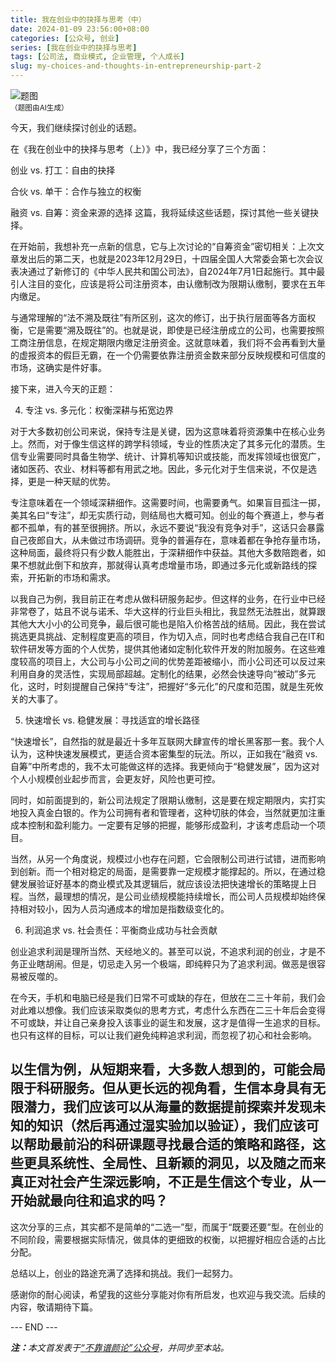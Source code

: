 ```yaml
---
title: 我在创业中的抉择与思考（中）
date: 2024-01-09 23:56:00+08:00
categories: [公众号, 创业]
series: [我在创业中的抉择与思考]
tags: [公司法, 商业模式, 企业管理, 个人成长]
slug: my-choices-and-thoughts-in-entrepreneurship-part-2
---
```


<div class="p-3 text-center">
  <img class="img-fluid" src="/uploads/2024/0109/01.png" alt="题图" style="max-width:640px">
  <div><small>（题图由AI生成）</small></div>
</div>

今天，我们继续探讨创业的话题。

在《我在创业中的抉择与思考（上）》中，我已经分享了三个方面：

创业 vs. 打工：自由的抉择

合伙 vs. 单干：合作与独立的权衡

融资 vs. 自筹：资金来源的选择
这篇，我将延续这些话题，探讨其他一些关键抉择。

在开始前，我想补充一点新的信息，它与上次讨论的“自筹资金”密切相关：上次文章发出后的第二天，也就是2023年12月29日，十四届全国人大常委会第七次会议表决通过了新修订的《中华人民共和国公司法》，自2024年7月1日起施行。其中最引人注目的变化，应该是将公司注册资本，由认缴制改为限期认缴制，要求在五年内缴足。

与通常理解的“法不溯及既往”有所区别，这次的修订，出于执行层面等各方面权衡，它是需要“溯及既往”的。也就是说，即使是已经注册成立的公司，也需要按照工商注册信息，在规定期限内缴足注册资金。这就意味着，我们将不会再看到大量的虚报资本的假巨无霸，在一个仍需要依靠注册资金数来部分反映规模和可信度的市场，这确实是件好事。

接下来，进入今天的正题：

4. 专注 vs. 多元化：权衡深耕与拓宽边界

对于大多数初创公司来说，保持专注是关键，因为这意味着将资源集中在核心业务上。然而，对于像生信这样的跨学科领域，专业的性质决定了其多元化的潜质。生信专业需要同时具备生物学、统计、计算机等知识或技能，而发挥领域也很宽广，诸如医药、农业、材料等都有用武之地。因此，多元化对于生信来说，不仅是选择，更是一种天赋的优势。

专注意味着在一个领域深耕细作。这需要时间，也需要勇气。如果盲目孤注一掷，美其名曰“专注”，却无实质行动，则结局也大概可知。创业的每个赛道上，参与者都不孤单，有的甚至很拥挤。所以，永远不要说“我没有竞争对手”，这话只会暴露自己夜郎自大，从未做过市场调研。竞争的普遍存在，意味着都在争抢存量市场，这种局面，最终将只有少数人能胜出，于深耕细作中获益。其他大多数陪跑者，如果不想就此倒下和放弃，那就得认真考虑增量市场，即通过多元化或新路线的探索，开拓新的市场和需求。

以我自己为例，我目前正在考虑从做科研服务起步。但这样的业务，在行业中已经非常卷了，姑且不说与诺禾、华大这样的行业巨头相比，我显然无法胜出，就算跟其他大大小小的公司竞争，最后很可能也是陷入价格苦战的结局。因此，我在尝试挑选更具挑战、定制程度更高的项目，作为切入点，同时也考虑结合我自己在IT和软件研发等方面的个人优势，提供其他诸如定制化软件开发的附加服务。在这些难度较高的项目上，大公司与小公司之间的优势差距被缩小，而小公司还可以反过来利用自身的灵活性，实现局部超越。定制化的结果，必然会快速导向“被动”多元化，这时，时刻提醒自己保持“专注”，把握好“多元化”的尺度和范围，就是生死攸关的大事了。

5. 快速增长 vs. 稳健发展：寻找适宜的增长路径

“快速增长”，自然指的就是最近十多年互联网大肆宣传的增长黑客那一套。我个人认为，这种快速发展模式，更适合资本密集型的玩法。所以，正如我在“融资 vs. 自筹”中所考虑的，我不太可能做这样的选择。我更倾向于“稳健发展”，因为这对个人小规模创业起步而言，会更友好，风险也更可控。

同时，如前面提到的，新公司法规定了限期认缴制，这是要在规定期限内，实打实地投入真金白银的。作为公司拥有者和管理者，这种切肤的体会，当然就更加注重成本控制和盈利能力。一定要有足够的把握，能够形成盈利，才该考虑启动一个项目。

当然，从另一个角度说，规模过小也存在问题，它会限制公司进行试错，进而影响到创新。而一个相对稳定的局面，是需要靠一定规模才能撑起的。所以，在通过稳健发展验证好基本的商业模式及其逻辑后，就应该设法把快速增长的策略提上日程。当然，最理想的情况，是公司业绩规模能持续增长，而公司人员规模却始终保持相对较小，因为人员沟通成本的增加是指数级变化的。

6. 利润追求 vs. 社会责任：平衡商业成功与社会贡献

创业追求利润是理所当然、天经地义的。甚至可以说，不追求利润的创业，才是不务正业瞎胡闹。但是，切忌走入另一个极端，即纯粹只为了追求利润。做恶是很容易被反噬的。

在今天，手机和电脑已经是我们日常不可或缺的存在，但放在二三十年前，我们会对此难以想像。我们应该采取类似的思考方式，考虑什么东西在二三十年后会变得不可或缺，并让自己亲身投入该事业的诞生和发展，这才是值得一生追求的目标。也只有这样的目标，可以让我们避免纯粹追求利润，而忽视了初心和社会影响。

以生信为例，从短期来看，大多数人想到的，可能会局限于科研服务。但从更长远的视角看，生信本身具有无限潜力，我们应该可以从海量的数据提前探索并发现未知的知识（然后再通过湿实验加以验证），我们应该可以帮助最前沿的科研课题寻找最合适的策略和路径，这些更具系统性、全局性、且新颖的洞见，以及随之而来真正对社会产生深远影响，不正是生信这个专业，从一开始就最向往和追求的吗？
-----

这次分享的三点，其实都不是简单的“二选一”型，而属于“既要还要”型。在创业的不同阶段，需要根据实际情况，做具体的更细致的权衡，以把握好相应合适的占比分配。

总结以上，创业的路途充满了选择和挑战。我们一起努力。

感谢你的耐心阅读，希望我的这些分享能对你有所启发，也欢迎与我交流。后续的内容，敬请期待下篇。

<div class="p-5 text-center">--- END ---</div>

<i><b>注：</b>本文首发表于[“不靠谱颜论”公众号](https://mp.weixin.qq.com/s/v6VR799wMCtSlgi4tmtSCg)，并同步至本站。</i>
